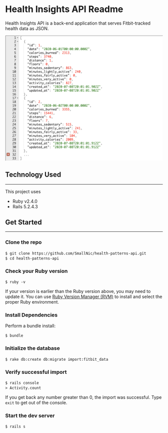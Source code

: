 # Health Insights API Readme

Health Insights API is a back-end application that serves Fitbit-tracked health data as JSON. 

![Fitbit Data](./public/images/sample-health-data2.png)

## Technology Used

---

This project uses

* Ruby v2.4.0
* Rails 5.2.4.3


## Get Started
---

###  Clone the repo

```
$ git clone https://github.com/SmallNic/health-patterns-api.git
$ cd health-patterns-api
```

### Check your Ruby version

```
$ ruby -v
```

If your version is earlier than the Ruby version above, you may need to update it. You can use [Ruby Version Manager (RVM)](https://rvm.io/) to install and select the proper Ruby environment.

### Install Dependencies

Perform a bundle install:

```
$ bundle
```

### Initialize the database

```
$ rake db:create db:migrate import:fitbit_data
```

### Verify successful import

```
$ rails console
> Activity.count
```

If you get back any number greater than 0, the import was successful. Type `exit` to get out of the console.

### Start the dev server

```
$ rails s
```